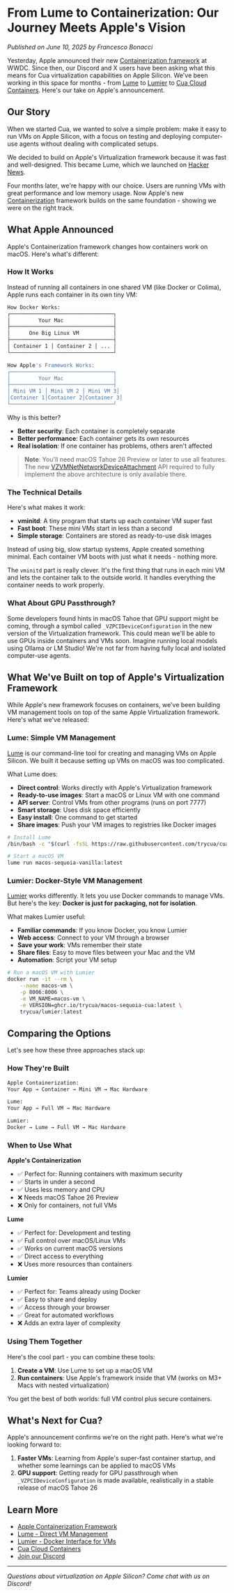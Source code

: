 # From Lume to Containerization: Our Journey Meets Apple's Vision

*Published on June 10, 2025 by Francesco Bonacci*

Yesterday, Apple announced their new [Containerization framework](https://github.com/apple/containerization) at WWDC. Since then, our Discord and X users have been asking what this means for Cua virtualization capabilities on Apple Silicon. We've been working in this space for months - from [Lume](https://github.com/trycua/cua/tree/main/libs/lume) to [Lumier](https://github.com/trycua/cua/tree/main/libs/lumier) to [Cua Cloud Containers](./introducing-cua-cloud-containers). Here's our take on Apple's announcement.

## Our Story

When we started Cua, we wanted to solve a simple problem: make it easy to run VMs on Apple Silicon, with a focus on testing and deploying computer-use agents without dealing with complicated setups.

We decided to build on Apple's Virtualization framework because it was fast and well-designed. This became Lume, which we launched on [Hacker News](https://news.ycombinator.com/item?id=42908061).

Four months later, we're happy with our choice. Users are running VMs with great performance and low memory usage. Now Apple's new [Containerization](https://github.com/apple/containerization) framework builds on the same foundation - showing we were on the right track.

## What Apple Announced

Apple's Containerization framework changes how containers work on macOS. Here's what's different:

### How It Works

Instead of running all containers in one shared VM (like Docker or Colima), Apple runs each container in its own tiny VM:

```bash
How Docker Works:
┌─────────────────────────────────┐
│         Your Mac                │
├─────────────────────────────────┤
│      One Big Linux VM           │
├─────────────────────────────────┤
│ Container 1 │ Container 2 │ ... │
└─────────────────────────────────┘

How Apple's Framework Works:
┌─────────────────────────────────┐
│         Your Mac                │
├─────────────────────────────────┤
│ Mini VM 1 │ Mini VM 2 │ Mini VM 3│
│Container 1│Container 2│Container 3│
└─────────────────────────────────┘
```

Why is this better?
- **Better security**: Each container is completely separate
- **Better performance**: Each container gets its own resources
- **Real isolation**: If one container has problems, others aren't affected

> **Note**: You'll need macOS Tahoe 26 Preview or later to use all features. The new [VZVMNetNetworkDeviceAttachment](https://developer.apple.com/documentation/virtualization/vzvmnetnetworkdeviceattachment) API required to fully implement the above architecture is only available there.

### The Technical Details

Here's what makes it work:

- **vminitd**: A tiny program that starts up each container VM super fast
- **Fast boot**: These mini VMs start in less than a second
- **Simple storage**: Containers are stored as ready-to-use disk images

Instead of using big, slow startup systems, Apple created something minimal. Each container VM boots with just what it needs - nothing more.

The `vminitd` part is really clever. It's the first thing that runs in each mini VM and lets the container talk to the outside world. It handles everything the container needs to work properly.

### What About GPU Passthrough?

Some developers found hints in macOS Tahoe that GPU support might be coming, through a symbol called `_VZPCIDeviceConfiguration` in the new version of the Virtualization framework. This could mean we'll be able to use GPUs inside containers and VMs soon. Imagine running local models using Ollama or LM Studio! We're not far from having fully local and isolated computer-use agents.

## What We've Built on top of Apple's Virtualization Framework

While Apple's new framework focuses on containers, we've been building VM management tools on top of the same Apple Virtualization framework. Here's what we've released:

### Lume: Simple VM Management

[Lume](https://github.com/trycua/cua/tree/main/libs/lume) is our command-line tool for creating and managing VMs on Apple Silicon. We built it because setting up VMs on macOS was too complicated.

What Lume does:
- **Direct control**: Works directly with Apple's Virtualization framework
- **Ready-to-use images**: Start a macOS or Linux VM with one command
- **API server**: Control VMs from other programs (runs on port 7777)
- **Smart storage**: Uses disk space efficiently
- **Easy install**: One command to get started
- **Share images**: Push your VM images to registries like Docker images

```bash
# Install Lume
/bin/bash -c "$(curl -fsSL https://raw.githubusercontent.com/trycua/cua/main/libs/lume/scripts/install.sh)"

# Start a macOS VM
lume run macos-sequoia-vanilla:latest
```

### Lumier: Docker-Style VM Management

[Lumier](https://github.com/trycua/lumier) works differently. It lets you use Docker commands to manage VMs. But here's the key: **Docker is just for packaging, not for isolation**.

What makes Lumier useful:
- **Familiar commands**: If you know Docker, you know Lumier
- **Web access**: Connect to your VM through a browser
- **Save your work**: VMs remember their state
- **Share files**: Easy to move files between your Mac and the VM
- **Automation**: Script your VM setup

```bash
# Run a macOS VM with Lumier
docker run -it --rm \
    --name macos-vm \
    -p 8006:8006 \
    -e VM_NAME=macos-vm \
    -e VERSION=ghcr.io/trycua/macos-sequoia-cua:latest \
    trycua/lumier:latest
```

## Comparing the Options

Let's see how these three approaches stack up:

### How They're Built

```bash
Apple Containerization:
Your App → Container → Mini VM → Mac Hardware

Lume:
Your App → Full VM → Mac Hardware

Lumier:
Docker → Lume → Full VM → Mac Hardware
```

### When to Use What

**Apple's Containerization**
- ✅ Perfect for: Running containers with maximum security
- ✅ Starts in under a second
- ✅ Uses less memory and CPU
- ❌ Needs macOS Tahoe 26 Preview
- ❌ Only for containers, not full VMs

**Lume**
- ✅ Perfect for: Development and testing
- ✅ Full control over macOS/Linux VMs
- ✅ Works on current macOS versions
- ✅ Direct access to everything
- ❌ Uses more resources than containers

**Lumier**
- ✅ Perfect for: Teams already using Docker
- ✅ Easy to share and deploy
- ✅ Access through your browser
- ✅ Great for automated workflows
- ❌ Adds an extra layer of complexity

### Using Them Together

Here's the cool part - you can combine these tools:

1. **Create a VM**: Use Lume to set up a macOS VM
2. **Run containers**: Use Apple's framework inside that VM (works on M3+ Macs with nested virtualization)

You get the best of both worlds: full VM control plus secure containers.

## What's Next for Cua?

Apple's announcement confirms we're on the right path. Here's what we're looking forward to:

1. **Faster VMs**: Learning from Apple's super-fast container startup, and whether some learnings can be applied to macOS VMs
2. **GPU support**: Getting ready for GPU passthrough when `_VZPCIDeviceConfiguration` is made available, realistically in a stable release of macOS Tahoe 26

## Learn More

- [Apple Containerization Framework](https://github.com/apple/containerization)
- [Lume - Direct VM Management](https://github.com/trycua/cua/tree/main/libs/lume)
- [Lumier - Docker Interface for VMs](https://github.com/trycua/cua/tree/main/libs/lumier)
- [Cua Cloud Containers](https://trycua.com)
- [Join our Discord](https://discord.gg/cua-ai)

---

*Questions about virtualization on Apple Silicon? Come chat with us on Discord!*